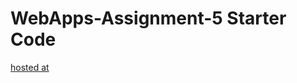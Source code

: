 # WebApps-Assignment-5 Starter Code
[hosted at](https://44-563-web-apps-s23.github.io/44563-webapps-s23-assignment5-Prashanthi296/plants.html)
